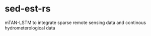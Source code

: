 # sed-est-rs
mTAN-LSTM to integrate sparse remote sensing data and continous hydrometerological data
